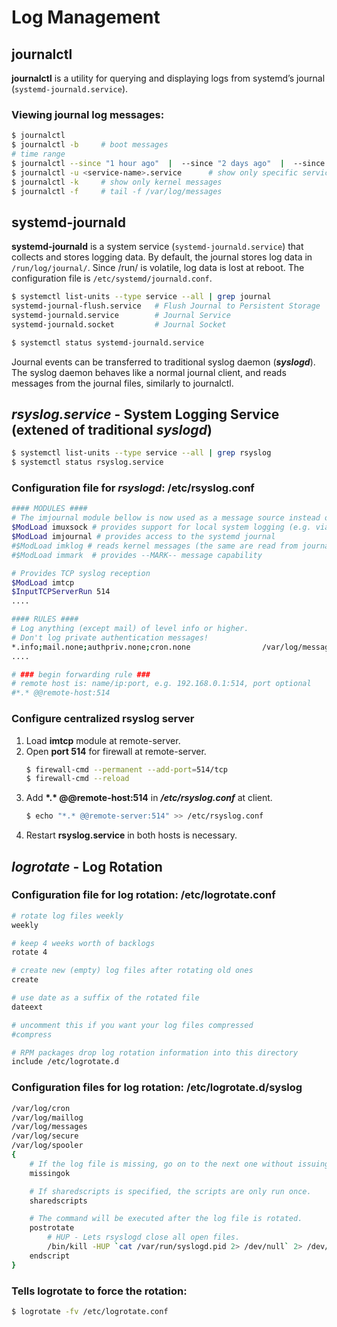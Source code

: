# Log Management

## journalctl
**journalctl** is a utility for querying and displaying logs from systemd’s journal (```systemd-journald.service```). 

### Viewing journal log messages:
```bash
$ journalctl
$ journalctl -b     # boot messages
# time range
$ journalctl --since "1 hour ago"  |  --since "2 days ago"  |  --since "2019-06-26 23:00:00" --until "2019-06-26 23:20:00" 
$ journalctl -u <service-name>.service      # show only specific service log
$ journalctl -k     # show only kernel messages
$ journalctl -f     # tail -f /var/log/messages
```


## systemd-journald
**systemd-journald** is a system service (```systemd-journald.service```) that collects and stores logging data. By default, the journal stores log data in ```/run/log/journal/```. Since /run/ is volatile, log data is lost at reboot. The configuration file is ```/etc/systemd/journald.conf```.
```bash
$ systemctl list-units --type service --all | grep journal
systemd-journal-flush.service   # Flush Journal to Persistent Storage
systemd-journald.service        # Journal Service
systemd-journald.socket         # Journal Socket

$ systemctl status systemd-journald.service
```
Journal events can be transferred to traditional syslog daemon (***syslogd***). The syslog daemon behaves like a normal journal client, and reads messages from the journal files, similarly to journalctl.


## *rsyslog.service* - System Logging Service (extened of traditional *syslogd*)
```bash
$ systemctl list-units --type service --all | grep rsyslog
$ systemctl status rsyslog.service
```

### Configuration file for *rsyslogd*: /etc/rsyslog.conf
```bash
#### MODULES ####
# The imjournal module bellow is now used as a message source instead of imuxsock.
$ModLoad imuxsock # provides support for local system logging (e.g. via logger command)
$ModLoad imjournal # provides access to the systemd journal
#$ModLoad imklog # reads kernel messages (the same are read from journald)
#$ModLoad immark  # provides --MARK-- message capability

# Provides TCP syslog reception
$ModLoad imtcp
$InputTCPServerRun 514
....

#### RULES ####
# Log anything (except mail) of level info or higher.
# Don't log private authentication messages!
*.info;mail.none;authpriv.none;cron.none                /var/log/messages
....

# ### begin forwarding rule ###
# remote host is: name/ip:port, e.g. 192.168.0.1:514, port optional
#*.* @@remote-host:514
```

### Configure centralized rsyslog server
1. Load **imtcp** module at remote-server.
2. Open **port 514** for firewall at remote-server.
   ```bash
   $ firewall-cmd --permanent --add-port=514/tcp
   $ firewall-cmd --reload
   ```
3. Add **\*.\* @@remote-host:514** in ***/etc/rsyslog.conf*** at client.
   ```bash
   $ echo "*.* @@remote-server:514" >> /etc/rsyslog.conf
   ```
4. Restart **rsyslog.service** in both hosts is necessary.

## *logrotate* - Log Rotation

### Configuration file for log rotation: /etc/logrotate.conf
```bash
# rotate log files weekly
weekly 

# keep 4 weeks worth of backlogs
rotate 4

# create new (empty) log files after rotating old ones
create

# use date as a suffix of the rotated file
dateext

# uncomment this if you want your log files compressed
#compress

# RPM packages drop log rotation information into this directory
include /etc/logrotate.d
```

### Configuration files for log rotation: /etc/logrotate.d/syslog
```bash
/var/log/cron
/var/log/maillog
/var/log/messages
/var/log/secure
/var/log/spooler
{
    # If the log file is missing, go on to the next one without issuing an error message.
    missingok

    # If sharedscripts is specified, the scripts are only run once.
    sharedscripts

    # The command will be executed after the log file is rotated.
    postrotate
        # HUP - Lets rsyslogd close all open files.
        /bin/kill -HUP `cat /var/run/syslogd.pid 2> /dev/null` 2> /dev/null || true
    endscript
}
```

### Tells logrotate to force the rotation:
```bash
$ logrotate -fv /etc/logrotate.conf
```
